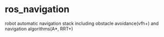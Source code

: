 # ros_navigation
robot automatic navigation stack including obstacle avoidance(vfh+) and navigation algorithms(A*, RRT+)
